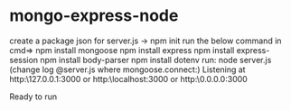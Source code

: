 # mongo-express-node
create a package json for server.js -> npm init
run the below command in cmd=>
npm install mongoose 
npm install express
npm install express-session
npm install body-parser
npm install dotenv 
run: node server.js 
(change log @server.js where mongoose.connect:)
Listening at http:\\127.0.0.1:3000
or
http:\\localhost:3000
or 
http:\\0.0.0.0:3000

Ready to run
